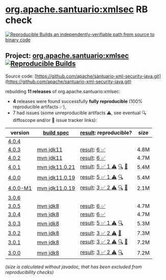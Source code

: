 [org.apache.santuario:xmlsec](https://central.sonatype.com/artifact/org.apache.santuario/xmlsec/versions) RB check
=======

[![Reproducible Builds](https://reproducible-builds.org/images/logos/rb.svg) an independently-verifiable path from source to binary code](https://reproducible-builds.org/)

## Project: [org.apache.santuario:xmlsec](https://central.sonatype.com/artifact/org.apache.santuario/xmlsec/versions) [![Reproducible Builds](https://img.shields.io/endpoint?url=https://raw.githubusercontent.com/jvm-repo-rebuild/reproducible-central/master/content/org/apache/santuario/xmlsec/badge.json)](https://github.com/jvm-repo-rebuild/reproducible-central/blob/master/content/org/apache/santuario/xmlsec/README.md)

Source code: [https://github.com/apache/santuario-xml-security-java.git](https://github.com/apache/santuario-xml-security-java.git)

rebuilding **11 releases** of org.apache.santuario:xmlsec:
- **4** releases were found successfully **fully reproducible** (100% reproducible artifacts :white_check_mark:),
- 7 had issues (some unreproducible artifacts :warning:, see eventual :mag: diffoscope and/or :memo: issue tracker links):

| version | [build spec](/BUILDSPEC.md) | [result](https://reproducible-builds.org/docs/jvm/): reproducible? | size |
| -- | --------- | ------ | -- |
| [4.0.4](https://central.sonatype.com/artifact/org.apache.santuario/xmlsec/4.0.4/pom) | | | |
| [4.0.3](https://central.sonatype.com/artifact/org.apache.santuario/xmlsec/4.0.3/pom) | [mvn jdk11](xmlsec-4.0.3.buildspec) | [result](xmlsec-4.0.3.buildinfo): [6 :white_check_mark: ](xmlsec-4.0.3.buildcompare) | 4.8M |
| [4.0.2](https://central.sonatype.com/artifact/org.apache.santuario/xmlsec/4.0.2/pom) | [mvn jdk11](xmlsec-4.0.2.buildspec) | [result](xmlsec-4.0.2.buildinfo): [6 :white_check_mark: ](xmlsec-4.0.2.buildcompare) | 4.7M |
| [4.0.1](https://central.sonatype.com/artifact/org.apache.santuario/xmlsec/4.0.1/pom) | [mvn jdk11.0.21](xmlsec-4.0.1.buildspec) | [result](xmlsec-4.0.1.buildinfo): [5 :white_check_mark:  1 :warning:](xmlsec-4.0.1.buildcompare) [:mag:](xmlsec-4.0.1.diffoscope) [:memo:](https://github.com/apache/santuario-xml-security-java/pull/248) | 5.4M |
| [4.0.0](https://central.sonatype.com/artifact/org.apache.santuario/xmlsec/4.0.0/pom) | [mvn jdk11.0.19](xmlsec-4.0.0.buildspec) | [result](xmlsec-4.0.0.buildinfo): [5 :white_check_mark:  1 :warning:](xmlsec-4.0.0.buildcompare) [:mag:](xmlsec-4.0.0.diffoscope) | 5.4M |
| [4.0.0-M1](https://central.sonatype.com/artifact/org.apache.santuario/xmlsec/4.0.0-M1/pom) | [mvn jdk11.0.19](xmlsec-4.0.0-M1.buildspec) | [result](xmlsec-4.0.0-M1.buildinfo): [3 :white_check_mark:  2 :warning:](xmlsec-4.0.0-M1.buildcompare) [:mag:](xmlsec-4.0.0-M1.diffoscope) [:memo:](https://github.com/apache/santuario-xml-security-java/pull/77) | 2.1M |
| [3.0.6](https://central.sonatype.com/artifact/org.apache.santuario/xmlsec/3.0.6/pom) | | | |
| [3.0.5](https://central.sonatype.com/artifact/org.apache.santuario/xmlsec/3.0.5/pom) | [mvn jdk8](xmlsec-3.0.5.buildspec) | [result](xmlsec-3.0.5.buildinfo): [6 :white_check_mark: ](xmlsec-3.0.5.buildcompare) | 4.7M |
| [3.0.4](https://central.sonatype.com/artifact/org.apache.santuario/xmlsec/3.0.4/pom) | [mvn jdk8](xmlsec-3.0.4.buildspec) | [result](xmlsec-3.0.4.buildinfo): [6 :white_check_mark: ](xmlsec-3.0.4.buildcompare) | 4.7M |
| [3.0.3](https://central.sonatype.com/artifact/org.apache.santuario/xmlsec/3.0.3/pom) | [mvn jdk8](xmlsec-3.0.3.buildspec) | [result](xmlsec-3.0.3.buildinfo): [5 :white_check_mark:  1 :warning:](xmlsec-3.0.3.buildcompare) [:mag:](xmlsec-3.0.3.diffoscope) | 5.3M |
| [3.0.2](https://central.sonatype.com/artifact/org.apache.santuario/xmlsec/3.0.2/pom) | [mvn jdk8](xmlsec-3.0.2.buildspec) | [result](xmlsec-3.0.2.buildinfo): [3 :white_check_mark:  2 :warning:](xmlsec-3.0.2.buildcompare) [:memo:](https://github.com/apache/santuario-xml-security-java/pull/77) | 7.3M |
| [3.0.1](https://central.sonatype.com/artifact/org.apache.santuario/xmlsec/3.0.1/pom) | [mvn jdk8](xmlsec-3.0.1.buildspec) | [result](xmlsec-3.0.1.buildinfo): [3 :white_check_mark:  2 :warning:](xmlsec-3.0.1.buildcompare) [:mag:](xmlsec-3.0.1.diffoscope) [:memo:](https://github.com/apache/santuario-xml-security-java/pull/77) | 7.2M |
| [3.0.0](https://central.sonatype.com/artifact/org.apache.santuario/xmlsec/3.0.0/pom) | [mvn jdk8](xmlsec-3.0.0.buildspec) | [result](xmlsec-3.0.0.buildinfo): [3 :white_check_mark:  2 :warning:](xmlsec-3.0.0.buildcompare) [:mag:](xmlsec-3.0.0.diffoscope) | 7.2M |

<i>(size is calculated without javadoc, that has been excluded from reproducibility checks)</i>
